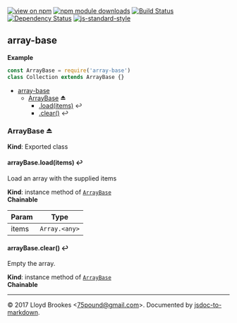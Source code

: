 [![view on npm](https://img.shields.io/npm/v/array-base.svg)](https://www.npmjs.org/package/array-base)
[![npm module downloads](https://img.shields.io/npm/dt/array-base.svg)](https://www.npmjs.org/package/array-base)
[![Build Status](https://travis-ci.org/75lb/array-base.svg?branch=master)](https://travis-ci.org/75lb/array-base)
[![Dependency Status](https://david-dm.org/75lb/array-base.svg)](https://david-dm.org/75lb/array-base)
[![js-standard-style](https://img.shields.io/badge/code%20style-standard-brightgreen.svg)](https://github.com/feross/standard)

<a name="module_array-base"></a>

## array-base
**Example**  
```js
const ArrayBase = require('array-base')
class Collection extends ArrayBase {}
```

* [array-base](#module_array-base)
    * [ArrayBase](#exp_module_array-base--ArrayBase) ⏏
        * [.load(items)](#module_array-base--ArrayBase+load) ↩︎
        * [.clear()](#module_array-base--ArrayBase+clear) ↩︎

<a name="exp_module_array-base--ArrayBase"></a>

### ArrayBase ⏏
**Kind**: Exported class  
<a name="module_array-base--ArrayBase+load"></a>

#### arrayBase.load(items) ↩︎
Load an array with the supplied items

**Kind**: instance method of [<code>ArrayBase</code>](#exp_module_array-base--ArrayBase)  
**Chainable**  

| Param | Type |
| --- | --- |
| items | <code>Array.&lt;any&gt;</code> | 

<a name="module_array-base--ArrayBase+clear"></a>

#### arrayBase.clear() ↩︎
Empty the array.

**Kind**: instance method of [<code>ArrayBase</code>](#exp_module_array-base--ArrayBase)  
**Chainable**  

* * *

&copy; 2017 Lloyd Brookes \<75pound@gmail.com\>. Documented by [jsdoc-to-markdown](https://github.com/jsdoc2md/jsdoc-to-markdown).
